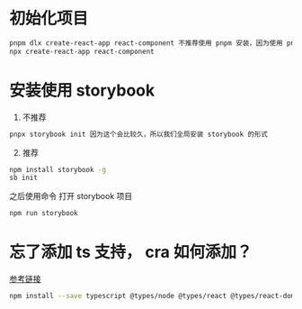 # 初始化项目

```bash
pnpm dlx create-react-app react-component 不推荐使用 pnpm 安装，因为使用 pnpm 安装的不能被sb识别
npx create-react-app react-component 
```

# 安装使用 storybook

1. 不推荐

```bash
pnpx storybook init 因为这个会比较久，所以我们全局安装 storybook 的形式
```

2. 推荐

```bash
npm install storybook -g
sb init 
```

之后使用命令 打开 storybook 项目

```bash
npm run storybook
```

# 忘了添加 ts 支持， cra 如何添加？

[参考链接](https://create-react-app.dev/docs/adding-typescript/)

```bash
npm install --save typescript @types/node @types/react @types/react-dom @types/jest

```
